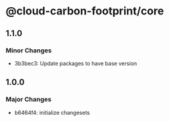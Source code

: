 # @cloud-carbon-footprint/core

## 1.1.0

### Minor Changes

- 3b3bec3: Update packages to have base version

## 1.0.0

### Major Changes

- b6464f4: initialize changesets
